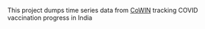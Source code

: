 This project dumps time series data from [CoWIN](https://cowin.gov.in) tracking COVID vaccination progress in India


